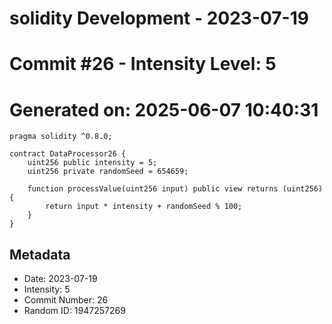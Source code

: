 ﻿# solidity Development - 2023-07-19
# Commit #26 - Intensity Level: 5
# Generated on: 2025-06-07 10:40:31
```solidity
pragma solidity ^0.8.0;

contract DataProcessor26 {
    uint256 public intensity = 5;
    uint256 private randomSeed = 654659;

    function processValue(uint256 input) public view returns (uint256) {
        return input * intensity + randomSeed % 100;
    }
}
```
## Metadata
- Date: 2023-07-19
- Intensity: 5
- Commit Number: 26
- Random ID: 1947257269

